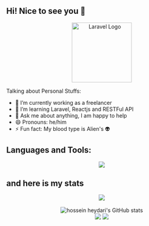 
## Hi! Nice to see you 👋

<p align="center"><a href="#" target="_blank"><img src="https://media.tenor.com/lNtmoshuUI8AAAAj/bahroo-hacker.gif" width="158" alt="Laravel Logo"></a></p>

Talking about Personal Stuffs:

- 🔭 I’m currently working as a freelancer
- 🌱 I’m learning Laravel, Reactjs and RESTFul API
- 💬 Ask me about anything, I am happy to help
- 😄 Pronouns: he/him
- ⚡ Fun fact: My blood type is Alien's 👽

## Languages and Tools:

<p align="center">
  <a href="https://skillicons.dev">
    <img src="https://skillicons.dev/icons?i=git,html,postman,js,css,bootstrap,cs,sass,figma,laravel,nodejs,vue,tailwind,react,vscode,bash,php,mysql" />
  </a>
</p>

## and here is my stats
<p align="center"><img src="https://www.codewars.com/users/Shazoji90/badges/large"/><br /><br />
  <img src="https://github-readme-stats.vercel.app/api?username=Shazoji90&show_icons=true&include_all_commits=true&theme=monokai" alt="hossein heydari's GitHub stats" /><br />
  <img src="https://github-readme-streak-stats.herokuapp.com/?user=Shazoji90&theme=monokai"/>
  <img src="https://github-readme-stats.vercel.app/api/top-langs/?username=Shazoji90&layout=compact&theme=monokai&langs_count=12"/><br />
</p>
